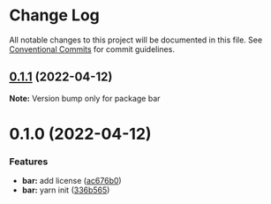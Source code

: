 # Change Log

All notable changes to this project will be documented in this file.
See [Conventional Commits](https://conventionalcommits.org) for commit guidelines.

## [0.1.1](https://github.com/NotFounds/monorepo-exp/compare/bar@0.1.0...bar@0.1.1) (2022-04-12)

**Note:** Version bump only for package bar





# 0.1.0 (2022-04-12)


### Features

* **bar:** add license ([ac676b0](https://github.com/NotFounds/monorepo-exp/commit/ac676b059edd9f08b2287f8422a1f00c992a4e63))
* **bar:** yarn init ([336b565](https://github.com/NotFounds/monorepo-exp/commit/336b565b13bdbf05b96175025e7fd37563126a2a))
